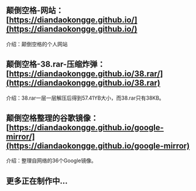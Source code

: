## 颠倒空格-网站：[https://diandaokongge.github.io/](https://diandaokongge.github.io/)  
介绍：颠倒空格的个人网站

## 颠倒空格-38.rar-压缩炸弹：[https://diandaokongge.github.io/38.rar/](https://diandaokongge.github.io/38.rar)  
介绍：38.rar一层一层解压后得到57.41YB大小，而38.rar只有38KB。

## 颠倒空格整理的谷歌镜像：[https://diandaokongge.github.io/google-mirror/](https://diandaokongge.github.io/google-mirror)
介绍：整理自网络的36个Google镜像。

## 更多正在制作中...
